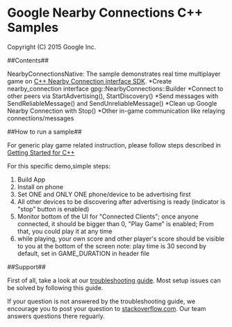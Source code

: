 Google Nearby Connections C++ Samples
============================================================================
Copyright (C) 2015 Google Inc.

##Contents##

NearbyConnectionsNative: The sample demonstrates real time
multiplayer game on [C++ Nearby Connection interface SDK](https://developers.google.com/games/services/cpp/nearby).
*Create nearby_connection interface gpg::NearbyConnections::Builder
*Connect to other peers via StartAdvertising(), StartDiscovery()
*Send messages with SendReliableMessage() and SendUnreliableMessage()
*Clean up Google Nearby Connection with Stop()
*Other in-game communication like relaying connections/messages

##How to run a sample##

For generic play game related instruction, please follow steps described in [Getting Started for C++](https://developers.google.com/games/services/cpp/GettingStartedNativeClient)

For this specific demo,simple steps:
1. Build App
2. Install on phone
3. Set ONE and ONLY ONE phone/device to be advertising first
4. All other devices to be discovering after advertising is ready (indicator is "stop" button is enabled)
5. Monitor bottom of the UI for "Connected Clients"; once anyone connected, it should be bigger than 0, "Play Game" is enabled; From that, you could play it at any time
6. while playing, your own score and other player's score should be visible to you at the bottom of the screen
       note: play time is 30 second by default, set in GAME_DURATION in header file

##Support##

First of all, take a look at our [troubleshooting guide](https://developers.google.com/games/services/android/troubleshooting). Most setup issues can be solved by following this guide.

If your question is not answered by the troubleshooting guide, we encourage
you to post your question to [stackoverflow.com](stackoverflow.com). Our
team answers questions there reguarly.
